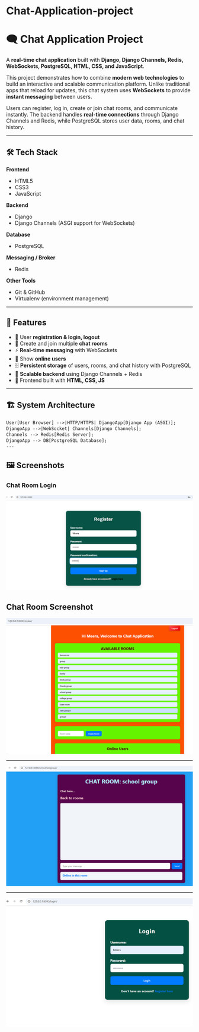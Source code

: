 # Chat-Application-project

# 🗨️ Chat Application Project

A **real-time chat application** built with **Django, Django Channels, Redis, WebSockets, PostgreSQL, HTML, CSS, and JavaScript**.  

This project demonstrates how to combine **modern web technologies** to build an interactive and scalable communication platform. Unlike traditional apps that reload for updates, this chat system uses **WebSockets** to provide **instant messaging** between users.  

Users can register, log in, create or join chat rooms, and communicate instantly. The backend handles **real-time connections** through Django Channels and Redis, while PostgreSQL stores user data, rooms, and chat history.  

---
## 🛠️ Tech Stack
**Frontend**
- HTML5  
- CSS3  
- JavaScript  

**Backend**
- Django  
- Django Channels (ASGI support for WebSockets)  

**Database**
- PostgreSQL  

**Messaging / Broker**
- Redis  

**Other Tools**
- Git & GitHub  
- Virtualenv (environment management)  

---

## 🚀 Features
- 🔑 User **registration & login, logout**
- 💬 Create and join multiple **chat rooms**
- ⚡ **Real-time messaging** with WebSockets
- 👥 Show **online users**
- 🗄️ **Persistent storage** of users, rooms, and chat history with PostgreSQL
- 📡 **Scalable backend** using Django Channels + Redis
- 🎨 Frontend built with **HTML, CSS, JS**

---
## 🏗 System Architecture

    User[User Browser] -->|HTTP/HTTPS| DjangoApp[Django App (ASGI)];
    DjangoApp -->|WebSocket| Channels[Django Channels];
    Channels --> Redis[Redis Server];
    DjangoApp --> DB[PostgreSQL Database];
    ---
## 🖼️ Screenshots
### Chat Room Login
![Chat Room](https://github.com/Jaimitha13/Chat-Application-project/blob/ef485777f9dc2589f8bb1d952548b342736424e5/Screenshot%202025-09-06%20134416.png?raw=true)

##  Chat Room Screenshot

![Chat app](https://github.com/Jaimitha13/Chat-Application-project/blob/834015dfe047b77ea4218509b4e14b7e1bc0bb74/Screenshot%202025-09-06%20134747.png?raw=true)

---
   
![Chat Room ](https://github.com/Jaimitha13/Chat-Application-project/blob/70b8da878c407b67c7693bf12c84a32b72af9fe4/Screenshot%202025-09-06%20134840.png?raw=true)
 
 ----
 ![Login](https://github.com/Jaimitha13/Chat-Application-project/blob/f650a2e08470f2fcbaf80d1d9795896832d2d88c/Screenshot%202025-09-06%20135046.png?raw=true)

